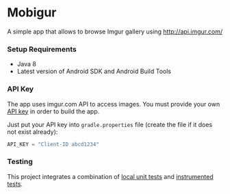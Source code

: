 # Mobigur
A simple app that allows to browse Imgur gallery using http://api.imgur.com/


### Setup Requirements

- Java 8
- Latest version of Android SDK and Android Build Tools


### API Key

The app uses imgur.com API to access images. You must provide your own [API key][1] in order to build the app.

Just put your API key into `gradle.properties` file (create the file if it does not exist already):

```gradle
API_KEY = "Client-ID abcd1234"
```

### Testing

This project integrates a combination of [local unit tests][2] and [instrumented tests][3].


[1]: https://api.imgur.com/endpoints
[2]: app/src/test/
[3]: app/src/androidTest/

